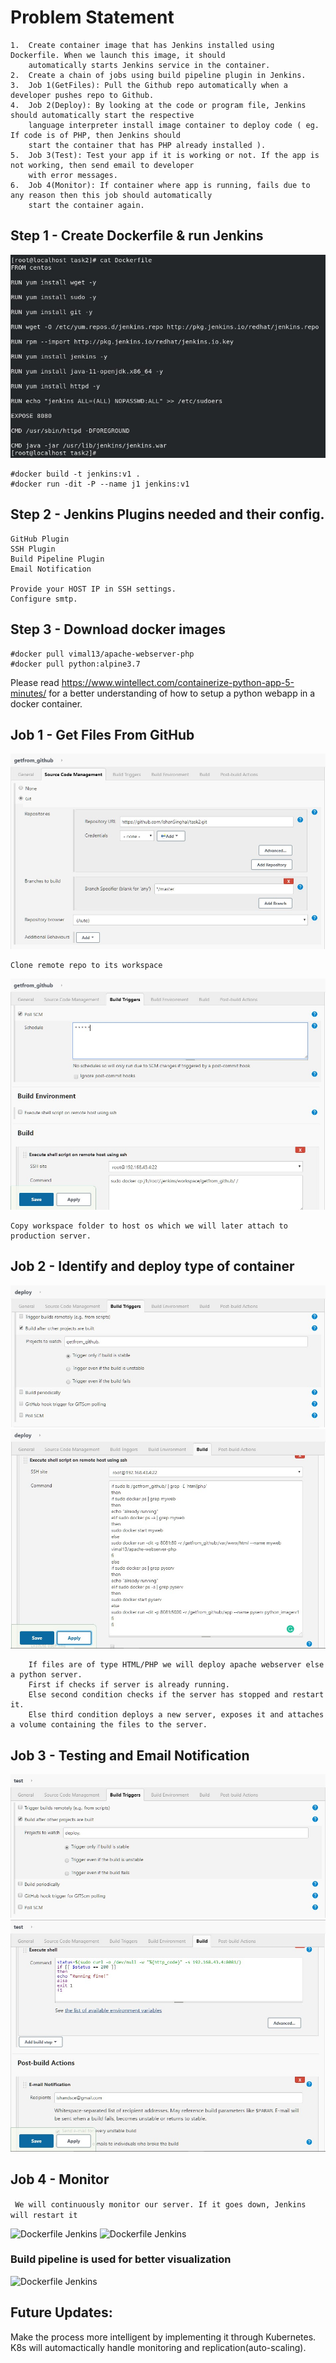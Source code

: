 # Problem Statement
```
1.	Create container image that has Jenkins installed using Dockerfile. When we launch this image, it should 
    automatically starts Jenkins service in the container.
2.	Create a chain of jobs using build pipeline plugin in Jenkins.
3.	Job 1(GetFiles): Pull the Github repo automatically when a developer pushes repo to Github.
4.	Job 2(Deploy): By looking at the code or program file, Jenkins should automatically start the respective
    language interpreter install image container to deploy code ( eg. If code is of PHP, then Jenkins should
    start the container that has PHP already installed ).
5.	Job 3(Test): Test your app if it is working or not. If the app is not working, then send email to developer
    with error messages.
6.	Job 4(Monitor): If container where app is running, fails due to any reason then this job should automatically
    start the container again.
```

## Step 1 - Create Dockerfile & run Jenkins
   ![Dockerfile Jenkins](/images/Jenkins_Dockerfile.jpg)
```
#docker build -t jenkins:v1 .
#docker run -dit -P --name j1 jenkins:v1
```
## Step 2 - Jenkins Plugins needed and their config.
```
GitHub Plugin
SSH Plugin
Build Pipeline Plugin
Email Notification

Provide your HOST IP in SSH settings.
Configure smtp.
```
## Step 3 - Download docker images
```
#docker pull vimal13/apache-webserver-php
#docker pull python:alpine3.7
```
Please read https://www.wintellect.com/containerize-python-app-5-minutes/ for a better understanding of how to setup a python webapp in a docker container.

## Job 1 - Get Files From GitHub
   ![Dockerfile Jenkins](/images/getfromgithub1.jpg)
```
Clone remote repo to its workspace
```

   ![Dockerfile Jenkins](/images/getfromgithub2.jpg)
```
Copy workspace folder to host os which we will later attach to production server.
```
   
## Job 2 - Identify and deploy type of container
   ![Dockerfile Jenkins](/images/deploy1.jpg)
   ![Dockerfile Jenkins](/images/deploy2.jpg)
``` 
    If files are of type HTML/PHP we will deploy apache webserver else a python server.
    First if checks if server is already running.
    Else second condition checks if the server has stopped and restart it.
    Else third condition deploys a new server, exposes it and attaches a volume containing the files to the server.
```

## Job 3 -  Testing and Email Notification
   ![Dockerfile Jenkins](/images/test1.jpg)
   ![Dockerfile Jenkins](/images/test2.jpg)
   
## Job 4 - Monitor
``` We will continuously monitor our server. If it goes down, Jenkins will restart it```

   ![Dockerfile Jenkins](/images/monitor1.jpg)
   ![Dockerfile Jenkins](/images/monitor2.jpg)
   
### Build pipeline is used for better visualization
   ![Dockerfile Jenkins](/images/Build_Pipeline.jpg)
   
## Future Updates:
   Make the process more intelligent by implementing it through Kubernetes.
   K8s will automactically handle monitoring and replication(auto-scaling).
